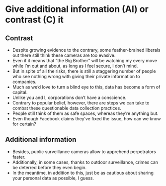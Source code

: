 # Give additional information (AI) or contrast (C) it

## Contrast

* Despite growing evidence to the contrary, some feather-brained liberals out there still think these cameras are too evasive. 
* Even if it means that “the Big Brother” will be watching my every move while I’m out and about, as long as I feel secure, I don’t mind.
* But in spite of all the risks, there is still a staggering number of people who see nothing wrong with giving their private information to companies.
* Much as we’d love to turn a blind eye to this, data has become a form of capital.
* Unlike you and I, corporations don’t have a conscience.
* Contrary to popular belief, however, there are steps we can take to combat these questionable data collection practices.
* People still think of them as safe spaces, whereas they’re anything but.
* Even though Facebook claims they’ve fixed the issue, how can we know for certain?

## Additional information

* Besides, public surveillance cameras allow to apprehend perpetrators faster.
* Additionally, in some cases, thanks to outdoor surveillance, crimes can be deterred before they even begin.
* In the meantime, in addition to this, just be as cautious about sharing your personal data as possible, I guess.
